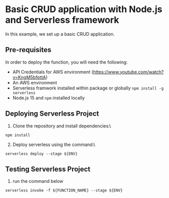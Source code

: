 # Basic CRUD application with Node.js and Serverless framework
In this example, we set up a basic CRUD application. 

## Pre-requisites

In order to deploy the function, you will need the following:

- API Credentials for AWS environment (https://www.youtube.com/watch?v=KngM5bfpttA)
- An AWS environment 
- Serverless framwork installed within package or globally `npm install -g serverless`
- Node.js 15 and `npm` installed locally

## Deploying Serverless Project

1. Clone the repository and install dependencies:\
```
npm install
```
2. Deploy serverless using the command:\
```
serverless deploy --stage ${ENV}
```

## Testing Serverless Project

1. run the command below
```
serverless invoke -f ${FUNCTION_NAME} --stage ${ENV}
```